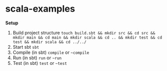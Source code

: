 # scala-examples

**Setup**

1. Build project structure `touch build.sbt && mkdir src && cd src && mkdir main && cd main && mkdir scala && cd .. && mkdir test && cd test && mkdir scala && cd ../../`
2. Start sbt `sbt`
3. Compile (in sbt) `compile` or `~compile`
4. Run (in sbt) `run` or `~run`
5. Test (in sbt) `test` or `~test`